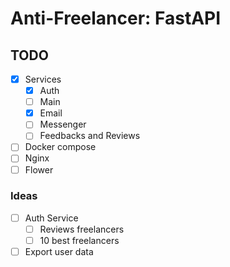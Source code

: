 # Anti-Freelancer: FastAPI

## TODO

- [x] Services
    - [x] Auth
    - [ ] Main
    - [x] Email
    - [ ] Messenger
    - [ ] Feedbacks and Reviews
- [ ] Docker compose
- [ ] Nginx
- [ ] Flower

### Ideas

- [ ] Auth Service
    - [ ] Reviews freelancers
    - [ ] 10 best freelancers
- [ ] Export user data
